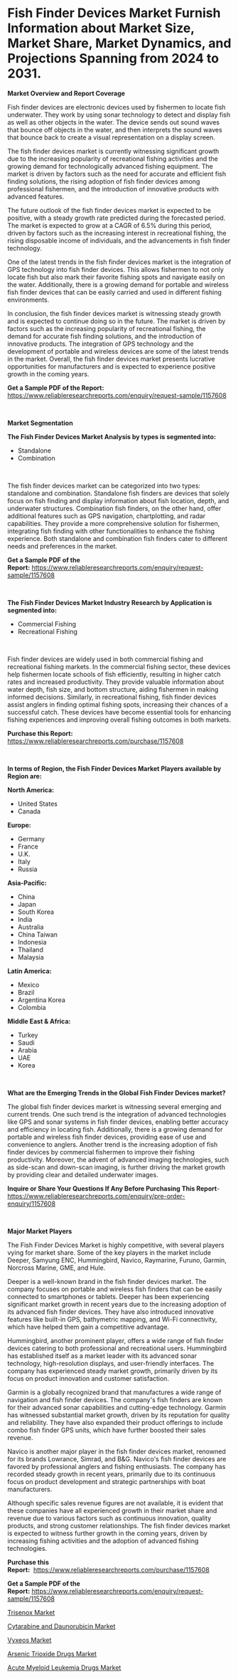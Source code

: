 <p><h1>Fish Finder Devices Market Furnish Information about Market Size, Market Share, Market Dynamics, and Projections Spanning from 2024 to 2031.</h1></p><p><strong>Market Overview and Report Coverage</strong></p>
<p><p>Fish finder devices are electronic devices used by fishermen to locate fish underwater. They work by using sonar technology to detect and display fish as well as other objects in the water. The device sends out sound waves that bounce off objects in the water, and then interprets the sound waves that bounce back to create a visual representation on a display screen.</p><p>The fish finder devices market is currently witnessing significant growth due to the increasing popularity of recreational fishing activities and the growing demand for technologically advanced fishing equipment. The market is driven by factors such as the need for accurate and efficient fish finding solutions, the rising adoption of fish finder devices among professional fishermen, and the introduction of innovative products with advanced features.</p><p>The future outlook of the fish finder devices market is expected to be positive, with a steady growth rate predicted during the forecasted period. The market is expected to grow at a CAGR of 6.5% during this period, driven by factors such as the increasing interest in recreational fishing, the rising disposable income of individuals, and the advancements in fish finder technology.</p><p>One of the latest trends in the fish finder devices market is the integration of GPS technology into fish finder devices. This allows fishermen to not only locate fish but also mark their favorite fishing spots and navigate easily on the water. Additionally, there is a growing demand for portable and wireless fish finder devices that can be easily carried and used in different fishing environments.</p><p>In conclusion, the fish finder devices market is witnessing steady growth and is expected to continue doing so in the future. The market is driven by factors such as the increasing popularity of recreational fishing, the demand for accurate fish finding solutions, and the introduction of innovative products. The integration of GPS technology and the development of portable and wireless devices are some of the latest trends in the market. Overall, the fish finder devices market presents lucrative opportunities for manufacturers and is expected to experience positive growth in the coming years.</p></p>
<p><strong>Get a Sample PDF of the Report:</strong> <a href="https://www.reliableresearchreports.com/enquiry/request-sample/1157608">https://www.reliableresearchreports.com/enquiry/request-sample/1157608</a></p>
<p>&nbsp;</p>
<p><strong>Market Segmentation</strong></p>
<p><strong>The Fish Finder Devices Market Analysis by types is segmented into:</strong></p>
<p><ul><li>Standalone</li><li>Combination</li></ul></p>
<p>&nbsp;</p>
<p><p>The fish finder devices market can be categorized into two types: standalone and combination. Standalone fish finders are devices that solely focus on fish finding and display information about fish location, depth, and underwater structures. Combination fish finders, on the other hand, offer additional features such as GPS navigation, chartplotting, and radar capabilities. They provide a more comprehensive solution for fishermen, integrating fish finding with other functionalities to enhance the fishing experience. Both standalone and combination fish finders cater to different needs and preferences in the market.</p></p>
<p><strong>Get a Sample PDF of the Report:</strong>&nbsp;<a href="https://www.reliableresearchreports.com/enquiry/request-sample/1157608">https://www.reliableresearchreports.com/enquiry/request-sample/1157608</a></p>
<p>&nbsp;</p>
<p><strong>The Fish Finder Devices Market Industry Research by Application is segmented into:</strong></p>
<p><ul><li>Commercial Fishing</li><li>Recreational Fishing</li></ul></p>
<p>&nbsp;</p>
<p><p>Fish finder devices are widely used in both commercial fishing and recreational fishing markets. In the commercial fishing sector, these devices help fishermen locate schools of fish efficiently, resulting in higher catch rates and increased productivity. They provide valuable information about water depth, fish size, and bottom structure, aiding fishermen in making informed decisions. Similarly, in recreational fishing, fish finder devices assist anglers in finding optimal fishing spots, increasing their chances of a successful catch. These devices have become essential tools for enhancing fishing experiences and improving overall fishing outcomes in both markets.</p></p>
<p><strong>Purchase this Report:</strong>&nbsp; <a href="https://www.reliableresearchreports.com/purchase/1157608">https://www.reliableresearchreports.com/purchase/1157608</a></p>
<p>&nbsp;</p>
<p><strong>In terms of Region, the Fish Finder Devices Market Players available by Region are:</strong></p>
<p>
    <p> <strong> North America: </strong>
        <ul>
            <li>United States</li>
            <li>Canada</li>
        </ul>
        </p> 
    <p> <strong> Europe: </strong>
        <ul>
            <li>Germany</li>
            <li>France</li>
            <li>U.K.</li>
            <li>Italy</li>
            <li>Russia</li>
        </ul>
        </p> 
    <p> <strong> Asia-Pacific: </strong>
        <ul>
            <li>China</li>
            <li>Japan</li>
            <li>South Korea</li>
            <li>India</li>
            <li>Australia</li>
            <li>China Taiwan</li>
            <li>Indonesia</li>
            <li>Thailand</li>
            <li>Malaysia</li>
        </ul>
        </p> 
    <p> <strong> Latin America: </strong>
        <ul>
            <li>Mexico</li>
            <li>Brazil</li>
            <li>Argentina Korea</li>
            <li>Colombia</li>
        </ul>
        </p> 
    <p> <strong> Middle East & Africa: </strong>
        <ul>
            <li>Turkey</li>
            <li>Saudi</li>
            <li>Arabia</li>
            <li>UAE</li>
            <li>Korea</li>
        </ul>
    </p>
    </p>
<p>&nbsp;</p>
<p><strong>What are the Emerging Trends in the Global Fish Finder Devices market?</strong></p>
<p><p>The global fish finder devices market is witnessing several emerging and current trends. One such trend is the integration of advanced technologies like GPS and sonar systems in fish finder devices, enabling better accuracy and efficiency in locating fish. Additionally, there is a growing demand for portable and wireless fish finder devices, providing ease of use and convenience to anglers. Another trend is the increasing adoption of fish finder devices by commercial fishermen to improve their fishing productivity. Moreover, the advent of advanced imaging technologies, such as side-scan and down-scan imaging, is further driving the market growth by providing clear and detailed underwater images.</p></p>
<p><strong>Inquire or Share Your Questions If Any Before Purchasing This Report</strong>- <a href="https://www.reliableresearchreports.com/enquiry/pre-order-enquiry/1157608">https://www.reliableresearchreports.com/enquiry/pre-order-enquiry/1157608</a></p>
<p>&nbsp;</p>
<p><strong>Major Market Players</strong></p>
<p><p>The Fish Finder Devices Market is highly competitive, with several players vying for market share. Some of the key players in the market include Deeper, Samyung ENC, Hummingbird, Navico, Raymarine, Furuno, Garmin, Norcross Marine, GME, and Hule. </p><p>Deeper is a well-known brand in the fish finder devices market. The company focuses on portable and wireless fish finders that can be easily connected to smartphones or tablets. Deeper has been experiencing significant market growth in recent years due to the increasing adoption of its advanced fish finder devices. They have also introduced innovative features like built-in GPS, bathymetric mapping, and Wi-Fi connectivity, which have helped them gain a competitive advantage.</p><p>Hummingbird, another prominent player, offers a wide range of fish finder devices catering to both professional and recreational users. Hummingbird has established itself as a market leader with its advanced sonar technology, high-resolution displays, and user-friendly interfaces. The company has experienced steady market growth, primarily driven by its focus on product innovation and customer satisfaction.</p><p>Garmin is a globally recognized brand that manufactures a wide range of navigation and fish finder devices. The company's fish finders are known for their advanced sonar capabilities and cutting-edge technology. Garmin has witnessed substantial market growth, driven by its reputation for quality and reliability. They have also expanded their product offerings to include combo fish finder GPS units, which have further boosted their sales revenue.</p><p>Navico is another major player in the fish finder devices market, renowned for its brands Lowrance, Simrad, and B&G. Navico's fish finder devices are favored by professional anglers and fishing enthusiasts. The company has recorded steady growth in recent years, primarily due to its continuous focus on product development and strategic partnerships with boat manufacturers.</p><p>Although specific sales revenue figures are not available, it is evident that these companies have all experienced growth in their market share and revenue due to various factors such as continuous innovation, quality products, and strong customer relationships. The fish finder devices market is expected to witness further growth in the coming years, driven by increasing fishing activities and the adoption of advanced fishing technologies.</p></p>
<p><strong>Purchase this Report:</strong>&nbsp;&nbsp;<a href="https://www.reliableresearchreports.com/purchase/1157608">https://www.reliableresearchreports.com/purchase/1157608</a></p>
<p></p>
<p><strong>Get a Sample PDF of the Report:</strong>&nbsp;<a href="https://www.reliableresearchreports.com/enquiry/request-sample/1157608">https://www.reliableresearchreports.com/enquiry/request-sample/1157608</a></p>
<p><p><a href="https://medium.com/@carolynfuller1997/trisenox-market-size-reveals-the-best-marketing-channels-in-global-industry-130e44d77f85">Trisenox Market</a></p><p><a href="https://medium.com/@carolynfuller1997/cytarabine-and-daunorubicin-market-trends-and-market-analysis-forecasted-for-period-2023-2030-d67f64989645">Cytarabine and Daunorubicin Market</a></p><p><a href="https://medium.com/@carolynfuller1997/vyxeos-market-competitive-analysis-market-trends-and-forecast-to-2030-bb47d357bf39">Vyxeos Market</a></p><p><a href="https://medium.com/@carolynfuller1997/arsenic-trioxide-drugs-market-exploring-market-share-market-trends-and-future-growth-6ba62990ca1f">Arsenic Trioxide Drugs Market</a></p><p><a href="https://medium.com/@carolynfuller1997/acute-myeloid-leukemia-drugs-market-competitive-analysis-market-trends-and-forecast-to-2030-b3830f01ba57">Acute Myeloid Leukemia Drugs Market</a></p></p>